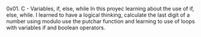 0x01. C - Variables, if, else, while
In this proyec learning about the use of if, else, while.
I learned to have a logical thinking, calculate the last digit of a number using modulo
use the putchar function and learning to use of loops with variables if and boolean operators.

